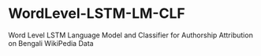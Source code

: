 # WordLevel-LSTM-LM-CLF
Word Level LSTM Language Model and Classifier for Authorship Attribution on Bengali WikiPedia Data
